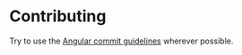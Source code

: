 # Contributing

Try to use the [Angular commit guidelines](https://github.com/angular/angular/blob/master/CONTRIBUTING.md#commit) wherever possible.

